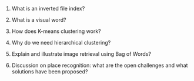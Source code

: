 1. What is an inverted file index? 

2. What is a visual word? 

3. How does K-means clustering work? 

4. Why do we need hierarchical clustering? 

5. Explain and illustrate image retrieval using Bag of Words? 

6. Discussion on place recognition: what are the open challenges and what solutions have been proposed?
